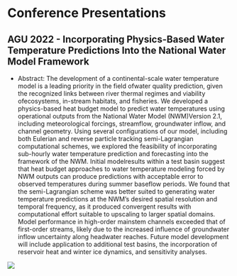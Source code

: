 # Conference Presentations #

## AGU 2022 - Incorporating Physics-Based Water Temperature Predictions Into the National Water Model Framework ##
- Abstract: The development of a continental-scale water temperature model is a leading priority in the field ofwater quality prediction, given the recognized links between river thermal regimes and viability ofecosystems, in-stream habitats, and fisheries. We developed a physics-based heat budget model to predict water temperatures using operational outputs from the National Water Model (NWM)Version 2.1, including meteorological forcings, streamflow, groundwater inflow, and channel geometry. Using several configurations of our model, including both Eulerian and reverse particle tracking semi-Lagrangian computational schemes, we explored the feasibility of incorporating sub-hourly water temperature prediction and forecasting into the framework of the NWM. Initial modelresults within a test basin suggest that heat budget approaches to water temperature modeling forced by NWM outputs can produce predictions with acceptable error to observed temperatures during summer baseflow periods. We found that the semi-Lagrangian scheme was better suited to generating water temperature predictions at the NWM’s desired spatial resolution and temporal frequency, as it produced convergent results with computational effort suitable to upscaling to larger spatial domains. Model performance in high-order mainstem channels exceeded that of first-order streams, likely due to the increased influence of groundwater inflow uncertainty along headwater reaches. Future model development will include application to additional test basins, the incorporation of reservoir heat and winter ice dynamics, and sensitivity analyses.

<img src="https://github.com/jswade/conference-presentations/blob/main/Wade%20AGU%20Poster%202021.jpg">

